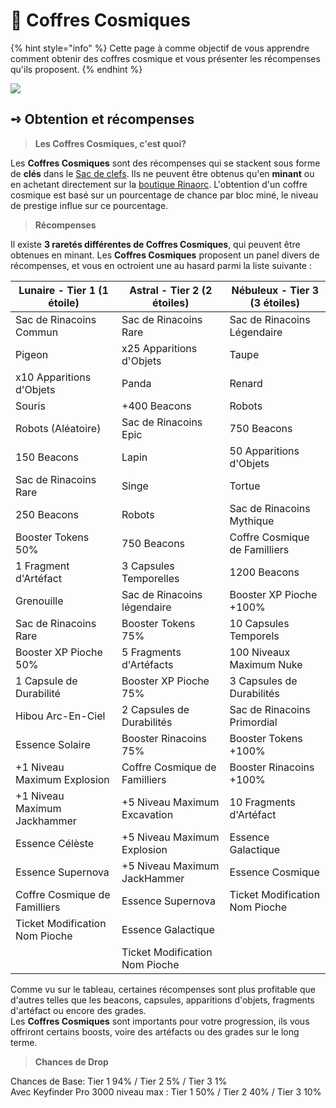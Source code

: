 # 🎰 Coffres Cosmiques

{% hint style="info" %}
Cette page à comme objectif de vous apprendre comment obtenir des coffres cosmique et vous présenter les récompenses qu'ils proposent.
{% endhint %}

![](../ressources/coffre\_cosmique2.png)

## **➺** Obtention et récompenses

> **Les Coffres Cosmiques, c'est quoi?**

Les **Coffres Cosmiques** sont des récompenses qui se stackent sous forme de **clés** dans le [Sac de clefs](../tools/key_bag.md). Ils ne peuvent être obtenus qu'en **minant** ou en achetant directement sur la [boutique Rinaorc](https://store.rinaorc.com/). L'obtention d'un coffre cosmique est basé sur un pourcentage de chance par bloc miné, le niveau de prestige influe sur ce pourcentage.

> **Récompenses**

Il existe **3 raretés différentes de Coffres Cosmiques**, qui peuvent être obtenues en minant. Les **Coffres Cosmiques** proposent un panel divers de récompenses, et vous en octroient une au hasard parmi la liste suivante :

| Lunaire - Tier 1 (1 étoile)    | Astral - Tier 2 (2 étoiles)    | Nébuleux - Tier 3 (3 étoiles)  |
|--------------------------------|--------------------------------|--------------------------------|
| Sac de Rinacoins Commun        | Sac de Rinacoins Rare          | Sac de Rinacoins Légendaire    |
| Pigeon                         | x25 Apparitions d'Objets       | Taupe                          |
| x10 Apparitions d'Objets       | Panda                          | Renard                         |
| Souris                         | +400 Beacons                   | Robots                         |
| Robots (Aléatoire)             | Sac de Rinacoins Epic          | 750 Beacons                    |
| 150 Beacons                    | Lapin                          | 50 Apparitions d'Objets        |
| Sac de Rinacoins Rare          | Singe                          | Tortue                         |
| 250 Beacons                    | Robots                         | Sac de Rinacoins Mythique      |
| Booster Tokens 50%             | 750 Beacons                    | Coffre Cosmique de Familliers  |
| 1 Fragment d'Artéfact          | 3 Capsules Temporelles         | 1200 Beacons                   |
| Grenouille                     | Sac de Rinacoins légendaire    | Booster XP Pioche +100%        |
| Sac de Rinacoins Rare          | Booster Tokens 75%             | 10 Capsules Temporels          |
| Booster XP Pioche 50%          | 5 Fragments d'Artéfacts        | 100 Niveaux Maximum Nuke       |
| 1 Capsule de Durabilité        | Booster XP Pioche 75%          | 3 Capsules de Durabilités      |
| Hibou Arc-En-Ciel              | 2 Capsules de Durabilités      | Sac de Rinacoins Primordial    |
| Essence Solaire                | Booster Rinacoins 75%          | Booster Tokens +100%           |
| +1 Niveau Maximum Explosion    | Coffre Cosmique de Familliers  | Booster Rinacoins +100%        |
| +1 Niveau Maximum Jackhammer   | +5 Niveau Maximum Excavation   | 10 Fragments d'Artéfact        |
| Essence Célèste                | +5 Niveau Maximum Explosion    | Essence Galactique             |
| Essence Supernova              | +5 Niveau Maximum JackHammer   | Essence Cosmique               |
| Coffre Cosmique de Familliers  | Essence Supernova              | Ticket Modification Nom Pioche |
| Ticket Modification Nom Pioche | Essence Galactique             |                                |
|                                | Ticket Modification Nom Pioche |                                |

Comme vu sur le tableau, certaines récompenses sont plus profitable que d'autres telles que les beacons, capsules, apparitions d'objets, fragments d'artéfact ou encore des grades.\
Les **Coffres Cosmiques** sont importants pour votre progression, ils vous offriront certains boosts, voire des artéfacts ou des grades sur le long terme.

> **Chances de Drop**

Chances de Base: Tier 1 94% / Tier 2 5% / Tier 3 1%    
Avec Keyfinder Pro 3000 niveau max : Tier 1 50% / Tier 2 40% / Tier 3 10%
